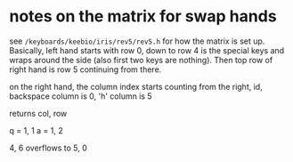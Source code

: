 notes on the matrix for swap hands
===================

see `/keyboards/keebio/iris/rev5/rev5.h` for how the matrix is set up. Basically, left hand starts with row 0, down to row 4 is the special keys and wraps around the side (also first two keys are nothing). Then top row of right hand is row 5 continuing from there.

on the right hand, the column index starts counting from the right, id, backspace column is 0, 'h' column is 5

returns col, row

q = 1, 1
a = 1, 2

4, 6 overflows to 5, 0
